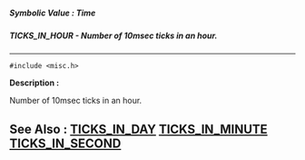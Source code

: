 ##### Symbolic Value : Time
##### TICKS_IN_HOUR - Number of 10msec ticks in an hour.
---
```
#include <misc.h>
```
**Description :**

Number of 10msec ticks in an hour.

**See Also :**
[TICKS_IN_DAY](/domino-c-api-docs/reference/Symb/TICKS_IN_DAY)
[TICKS_IN_MINUTE](/domino-c-api-docs/reference/Symb/TICKS_IN_MINUTE)
[TICKS_IN_SECOND](/domino-c-api-docs/reference/Symb/TICKS_IN_SECOND)
---
